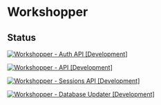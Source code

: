 # Workshopper

## Status

[![Workshopper - Auth API [Development]](https://github.com/wmanka/Workshopper/actions/workflows/workshopper-api-auth-development.yml/badge.svg?branch=develop)](https://github.com/wmanka/Workshopper/actions/workflows/workshopper-api-auth-development.yml)

[![Workshopper - API [Development]](https://github.com/wmanka/Workshopper/actions/workflows/workshopper-api-development.yml/badge.svg?branch=develop)](https://github.com/wmanka/Workshopper/actions/workflows/workshopper-api-development.yml)

[![Workshopper - Sessions API [Development]](https://github.com/wmanka/Workshopper/actions/workflows/workshopper-api-sessions-development.yml/badge.svg?branch=develop)](https://github.com/wmanka/Workshopper/actions/workflows/workshopper-api-sessions-development.yml)

[![Workshopper - Database Updater [Development]](https://github.com/wmanka/Workshopper/actions/workflows/workshopper-database-updater.yml/badge.svg?branch=develop)](https://github.com/wmanka/Workshopper/actions/workflows/workshopper-database-updater.yml)
